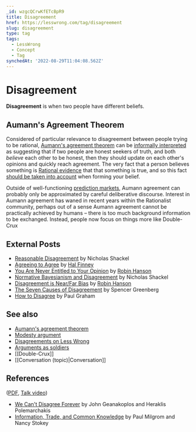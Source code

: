 ```yaml
---
_id: wzgcQCrwKfETcBpR9
title: Disagreement
href: https://lesswrong.com/tag/disagreement
slug: disagreement
type: tag
tags:
  - LessWrong
  - Concept
  - Tag
synchedAt: '2022-08-29T11:04:08.562Z'
---
```

# Disagreement

**Disagreement** is when two people have different beliefs.

## Aumann's Agreement Theorem

Considered of particular relevance to disagreement between people trying to be rational, [Aumann's agreement theorem](https://lessestwrong.com/tag/aumann-s-agreement-theorem) can be [informally interpreted](https://lessestwrong.com/tag/aumann-agreement) as suggesting that if two people are honest seekers of truth, and both *believe* each other to be honest, then they should update on each other's opinions and quickly reach agreement. The very fact that a person believes something is [Rational evidence](https://lessestwrong.com/tag/rational-evidence) that that something is true, and so this fact [should be taken into account](http://www.overcomingbias.com/2007/01/extraordinary_c.html) when forming your belief.

Outside of well-functioning [prediction markets](https://lessestwrong.com/tag/prediction-markets), Aumann agreement can probably only be approximated by careful deliberative discourse. Interest in Aumann agreement has waned in recent years within the Rationalist community, perhaps out of a sense Aumann agreement cannot be practically achieved by humans – there is too much background information to be exchanged. Instead, people now focus on things more like Double-Crux

## External Posts

- [Reasonable Disagreement](http://www.overcomingbias.com/2006/12/reasonable_disa.html) by Nicholas Shackel
- [Agreeing to Agree](http://www.overcomingbias.com/2006/12/agreeing_to_agr.html) by [Hal Finney](https://en.wikipedia.org/wiki/Hal_Finney_(cypherpunk))
- [You Are Never Entitled to Your Opinion](http://www.overcomingbias.com/2006/12/you_are_never_e.html) by [Robin Hanson](https://lessestwrong.com/tag/robin-hanson)
- [Normative Bayesianism and Disagreement](http://www.overcomingbias.com/2006/12/normative_bayes.html) by Nicholas Shackel
- [Disagreement is Near/Far Bias](http://www.overcomingbias.com/2009/01/disagreement-is-nearfar-bias.html) by [Robin Hanson](https://lessestwrong.com/tag/robin-hanson)
- [The Seven Causes of Disagreement](http://www.spencergreenberg.com/2011/12/the-seven-causes-of-disagreement/) by Spencer Greenberg
- [How to Disagree](http://www.paulgraham.com/disagree.html) by Paul Graham

## See also

- [Aumann's agreement theorem](https://lessestwrong.com/tag/aumann-s-agreement-theorem)
- [Modesty argument](https://lessestwrong.com/tag/modesty-argument)
- [Disagreements on Less Wrong](https://lessestwrong.com/tag/disagreements-on-less-wrong)
- [Arguments as soldiers](https://lessestwrong.com/tag/arguments-as-soldiers)
- [[Double-Crux]]
- [[Conversation (topic)|Conversation]]

## References

([PDF](http://hanson.gmu.edu/deceive.pdf), [Talk video](http://www.newmedia.ufm.edu/gsm/index.php?title=Are_Disagreements_Honest%3F))

- [We Can't Disagree Forever](http://cowles.econ.yale.edu/P/cp/p05b/p0552.pdf) by John Geanakoplos and Heraklis Polemarchakis
- [Information, Trade, and Common Knowledge](http://www.kellogg.northwestern.edu/research/math/papers/377.pdf) by Paul Milgrom and Nancy Stokey